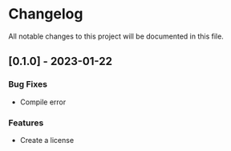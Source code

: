 # Changelog

All notable changes to this project will be documented in this file.

## [0.1.0] - 2023-01-22

### Bug Fixes

- Compile error

### Features

- Create a license

<!-- generated by git-cliff -->
